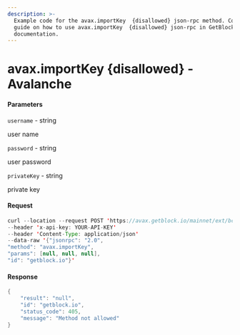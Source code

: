 ```yaml
---
description: >-
  Example code for the avax.importKey  {disallowed} json-rpc method. Сomplete
  guide on how to use avax.importKey  {disallowed} json-rpc in GetBlock.io Web3
  documentation.
---
```


# avax.importKey {disallowed} - Avalanche

#### Parameters

`username` - string

user name

`password` - string

user password

`privateKey` - string

private key

#### Request

```java
curl --location --request POST 'https://avax.getblock.io/mainnet/ext/bc/C/rpc' 
--header 'x-api-key: YOUR-API-KEY' 
--header 'Content-Type: application/json' 
--data-raw '{"jsonrpc": "2.0",
"method": "avax.importKey",
"params": [null, null, null],
"id": "getblock.io"}'
```

#### Response

```java
{
    "result": "null",
    "id": "getblock.io",
    "status_code": 405,
    "message": "Method not allowed"
}
```

